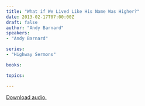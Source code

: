 ```yaml
---
title: "What if We Lived Like His Name Was Higher?"
date: 2013-02-17T07:00:00Z
draft: false
author: "Andy Barnard"
speakers:
- "Andy Barnard"

series:
- "Highway Sermons"

books:

topics:

---
```

[Download audio.](https://s3.amazonaws.com/highway/sermons/2013_02/17_What_if_We_Lived_Like_His_Name_Was_Higher.mp3)